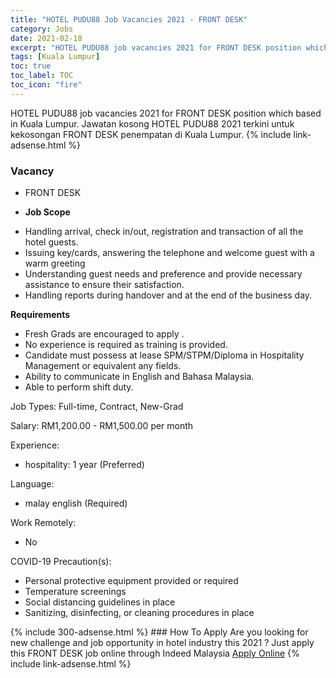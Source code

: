 ```yaml
---
title: "HOTEL PUDU88 Job Vacancies 2021 - FRONT DESK" 
category: Jobs 
date: 2021-02-18 
excerpt: "HOTEL PUDU88 job vacancies 2021 for FRONT DESK position which based in Kuala Lumpur. Jawatan kosong HOTEL PUDU88 2021 terkini untuk kekosongan FRONT DESK penempatan di Kuala Lumpur" 
tags: [Kuala Lumpur] 
toc: true 
toc_label: TOC 
toc_icon: "fire" 
--- 
```


HOTEL PUDU88 job vacancies 2021 for FRONT DESK position which based in Kuala Lumpur. Jawatan kosong HOTEL PUDU88 2021 terkini untuk kekosongan FRONT DESK penempatan di Kuala Lumpur. 
{% include link-adsense.html %} 
### Vacancy 
- FRONT DESK 
<div><ul><li><b>Job Scope</b></li></ul><ul><li>Handling arrival, check in/out, registration and transaction of all the hotel guests.</li><li>Issuing key/cards, answering the telephone and welcome guest with a warm greeting</li><li>Understanding guest needs and preference and provide necessary assistance to ensure their satisfaction.</li><li>Handling reports during handover and at the end of the business day.</li></ul><p><b>Requirements</b></p><ul><li>Fresh Grads are encouraged to apply .</li><li>No experience is required as training is provided.</li><li>Candidate must possess at lease SPM/STPM/Diploma in Hospitality Management or equivalent any fields.</li><li>Ability to communicate in English and Bahasa Malaysia.</li><li>Able to perform shift duty.</li></ul><p>Job Types: Full-time, Contract, New-Grad</p><p>Salary: RM1,200.00 - RM1,500.00 per month</p><p>Experience:</p><ul><li>hospitality: 1 year (Preferred)</li></ul><p>Language:</p><ul><li>malay english (Required)</li></ul><p>Work Remotely:</p><ul><li>No</li></ul><p>COVID-19 Precaution(s):</p><ul><li>Personal protective equipment provided or required</li><li>Temperature screenings</li><li>Social distancing guidelines in place</li><li>Sanitizing, disinfecting, or cleaning procedures in place</li></ul></div> 
{% include 300-adsense.html %} 
### How To Apply 
Are you looking for new challenge and job opportunity in hotel industry this 2021 ?
Just apply this FRONT DESK job online through Indeed Malaysia 
<a href="https://malaysia.indeed.com/viewjob?jk=95f45d8ba219fe1d" class="btn btn--info" target="_blank" rel="nofollow noopenner">Apply Online</a> 
{% include link-adsense.html %} 